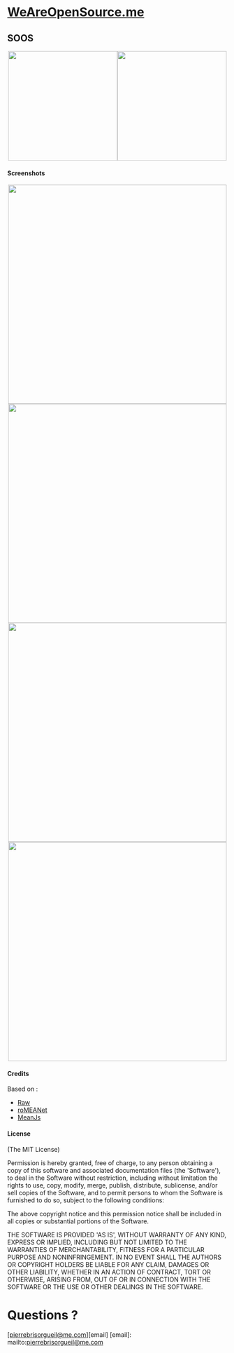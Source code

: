 # [WeAreOpenSource.me](www.weareopensource.me)

## SOOS

<center><img src="https://github.com/weareopensource/roMEANet-SOOS/blob/master/modules/raws/client/img/brand/logo-soos-big.png?raw=true" width="250px"/><img src="https://github.com/weareopensource/roMEANet-SOOS/blob/master/modules/raws/client/img/brand/easter-eggs.png?raw=true" width="250px"/></center>

#### Screenshots

<center><a href="https://github.com/weareopensource/roMEANet-SOOS/blob/master/modules/raws/client/img/screenshots/01.png?raw=true"><img src="https://github.com/weareopensource/roMEANet-SOOS/blob/master/modules/raws/client/img/screenshots/01.png?raw=true" width="500px"/></a>
<a href="https://github.com/weareopensource/roMEANet-SOOS/blob/master/modules/raws/client/img/screenshots/02.png?raw=true"><img src="https://github.com/weareopensource/roMEANet-SOOS/blob/master/modules/raws/client/img/screenshots/02.png?raw=true" width="500px"/></a>
<a href="https://github.com/weareopensource/roMEANet-SOOS/blob/master/modules/raws/client/img/screenshots/03.png?raw=true"><img src="https://github.com/weareopensource/roMEANet-SOOS/blob/master/modules/raws/client/img/screenshots/03.png?raw=true" width="500px"/></a>
<a href="https://github.com/weareopensource/roMEANet-SOOS/blob/master/modules/raws/client/img/screenshots/04.png?raw=true"><img src="https://github.com/weareopensource/roMEANet-SOOS/blob/master/modules/raws/client/img/screenshots/04.png?raw=true" width="500px"/></a></center>


#### Credits
Based on :
* [Raw](http://raw.densitydesign.org/)
* [roMEANet](https://github.com/weareopensource/roMEANet)
* [MeanJs](http://meanjs.org/)

#### License
(The MIT License)

Permission is hereby granted, free of charge, to any person obtaining
a copy of this software and associated documentation files (the
'Software'), to deal in the Software without restriction, including
without limitation the rights to use, copy, modify, merge, publish,
distribute, sublicense, and/or sell copies of the Software, and to
permit persons to whom the Software is furnished to do so, subject to
the following conditions:

The above copyright notice and this permission notice shall be
included in all copies or substantial portions of the Software.

THE SOFTWARE IS PROVIDED 'AS IS', WITHOUT WARRANTY OF ANY KIND,
EXPRESS OR IMPLIED, INCLUDING BUT NOT LIMITED TO THE WARRANTIES OF
MERCHANTABILITY, FITNESS FOR A PARTICULAR PURPOSE AND NONINFRINGEMENT.
IN NO EVENT SHALL THE AUTHORS OR COPYRIGHT HOLDERS BE LIABLE FOR ANY
CLAIM, DAMAGES OR OTHER LIABILITY, WHETHER IN AN ACTION OF CONTRACT,
TORT OR OTHERWISE, ARISING FROM, OUT OF OR IN CONNECTION WITH THE
SOFTWARE OR THE USE OR OTHER DEALINGS IN THE SOFTWARE.

# Questions ?

[pierrebrisorgueil@me.com][email]
[email]: mailto:pierrebrisorgueil@me.com
